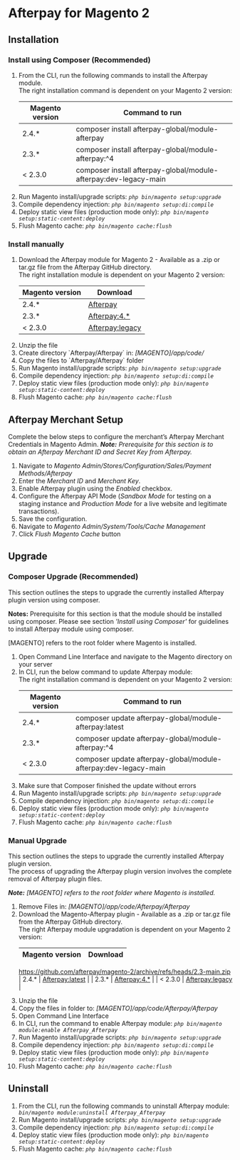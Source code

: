# Afterpay for Magento 2

## Installation

### Install using Composer (Recommended)
<ol>
<li> From the CLI, run the following commands to install the Afterpay module. 
<br/>The right installation command is dependent on your Magento 2 version:

| Magento version | Command to run                                              |
|-----------------|-------------------------------------------------------------|
| 2.4.*           | composer install afterpay-global/module-afterpay            |
| 2.3.*           | composer install afterpay-global/module-afterpay:^4         |
| < 2.3.0         | composer install afterpay-global/module-afterpay:dev-legacy-main |
</li>
<li> Run Magento install/upgrade scripts: <code><em>php bin/magento setup:upgrade</em></code> </li>
<li> Compile dependency injection: <code><em>php bin/magento setup:di:compile</em></code> </li>
<li> Deploy static view files (production mode only): <code><em>php bin/magento setup:static-content:deploy</em></code> </li>
<li> Flush Magento cache: <code><em>php bin/magento cache:flush</em></code></li>
</ol>

### Install manually
<ol>
	<li> Download the Afterpay module for Magento 2 - Available as a .zip or tar.gz file from the Afterpay GitHub directory. 
   <br/>The right installation module is dependent on your Magento 2 version:

| Magento version | Download                                          |
   |-----------------|--------------------------------------------------------|
| 2.4.*           | [Afterpay](https://github.com/afterpay/afterpay-magento-2/archive/refs/heads/main.zip) |
| 2.3.*           | [Afterpay:4.*](https://github.com/afterpay/afterpay-magento-2/archive/refs/heads/2.3-main.zip)  |
| < 2.3.0         | [Afterpay:legacy](https://github.com/afterpay/afterpay-magento-2/archive/refs/heads/legacy-main.zip) |
   </li>
<li> Unzip the file</li>
<li> Create directory `Afterpay/Afterpay` in: <em>[MAGENTO]/app/code/ </em> </li>
<li> Copy the files to `Afterpay/Afterpay` folder </li>
<li> Run Magento install/upgrade scripts: <code><em>php bin/magento setup:upgrade</em></code> </li>
<li> Compile dependency injection: <code><em>php bin/magento setup:di:compile</em></code> </li>
<li> Deploy static view files (production mode only): <code><em>php bin/magento setup:static-content:deploy</em></code> </li>
<li> Flush Magento cache: <code><em>php bin/magento cache:flush</em></code></li>
</ol>

## Afterpay Merchant Setup
Complete the below steps to configure the merchant’s Afterpay Merchant Credentials in Magento Admin.
<em><strong>Note:</strong> Prerequisite for this section is to obtain an Afterpay Merchant ID and Secret Key from Afterpay.</em>

<ol>
   <li> Navigate to <em>Magento Admin/Stores/Configuration/Sales/Payment Methods/Afterpay</em> </li>
	<li> Enter the <em>Merchant ID</em> and <em>Merchant Key</em>. </li>
	<li> Enable Afterpay plugin using the <em>Enabled</em> checkbox. </li>
	<li> Configure the Afterpay API Mode (<em>Sandbox Mode</em> for testing on a staging instance and <em>Production Mode</em> for a live website and legitimate transactions). </li>
	<li> Save the configuration. </li>
	<li> Navigate to <em>Magento Admin/System/Tools/Cache Management</em> </li>
    <li> Click <em>Flush Magento Cache</em> button</li>
</ol>

## Upgrade

### Composer Upgrade (Recommended)
<p> This section outlines the steps to upgrade the currently installed Afterpay plugin version using composer. </p>
<p> <strong>Notes:</strong> Prerequisite for this section is that the module should be installed using composer. Please see section <em>'Install using Composer'</em> for guidelines to install Afterpay module using composer.</p>
<p>[MAGENTO] refers to the root folder where Magento is installed. </p>

<ol>
	<li> Open Command Line Interface and navigate to the Magento directory on your server</li>
	<li> In CLI, run the below command to update Afterpay module:  
<br/>The right installation command is dependent on your Magento 2 version:

| Magento version | Command to run                                         |
|-----------------|--------------------------------------------------------|
| 2.4.*           | composer update afterpay-global/module-afterpay:latest |
| 2.3.*           | composer update afterpay-global/module-afterpay:^4 |
| < 2.3.0         | composer update afterpay-global/module-afterpay:dev-legacy-main |
 </li>
<li> Make sure that Composer finished the update without errors </li>
<li> Run Magento install/upgrade scripts: <code><em>php bin/magento setup:upgrade</em></code> </li>
<li> Compile dependency injection: <code><em>php bin/magento setup:di:compile</em></code> </li>
<li> Deploy static view files (production mode only): <code><em>php bin/magento setup:static-content:deploy</em></code> </li>
<li> Flush Magento cache: <code><em>php bin/magento cache:flush</em></code></li>
</ol>

### Manual Upgrade
<p>This section outlines the steps to upgrade the currently installed Afterpay plugin version.<br/>
The process of upgrading the Afterpay plugin version involves the complete removal of Afterpay plugin files. <br/>
</p>
<em><strong>Note:</strong>  [MAGENTO] refers to the root folder where Magento is installed. </em>

<ol>
	<li> Remove Files in: <em>[MAGENTO]/app/code/Afterpay/Afterpay</em></li>
	<li> Download the Magento-Afterpay plugin - Available as a .zip or tar.gz file from the Afterpay GitHub directory. 
 <br/>The right Afterpay module upgradation is dependent on your Magento 2 version:

| Magento version | Download                                          |
   |-----------------|--------------------------------------------------------|
https://github.com/afterpay/magento-2/archive/refs/heads/2.3-main.zip
| 2.4.*           | [Afterpay:latest](https://github.com/afterpay/afterpay-magento-2/archive/refs/heads/main.zip) |
| 2.3.*           | [Afterpay:4.*](https://github.com/afterpay/afterpay-magento-2/archive/refs/heads/2.3-main.zip)  |
| < 2.3.0         | [Afterpay:legacy](https://github.com/afterpay/afterpay-magento-2/archive/refs/heads/legacy-main.zip) |
   </li>
	<li> Unzip the file </li>
	<li> Copy the files in folder to:  <em>[MAGENTO]/app/code/Afterpay/Afterpay</em> </li>
	<li> Open Command Line Interface </li>
	<li> In CLI, run the command to enable Afterpay module: <code><em>php bin/magento module:enable Afterpay_Afterpay</em></code> </li>
	<li> Run Magento install/upgrade scripts: <code><em>php bin/magento setup:upgrade</em></code> </li>
   <li> Compile dependency injection: <code><em>php bin/magento setup:di:compile</em></code> </li>
   <li> Deploy static view files (production mode only): <code><em>php bin/magento setup:static-content:deploy</em></code> </li>
   <li> Flush Magento cache: <code><em>php bin/magento cache:flush</em></code></li>
</ol>

## Uninstall

<ol>
<li> From the CLI, run the following commands to uninstall Afterpay module: <code><em> bin/magento module:uninstall Afterpay_Afterpay</em></code>
</li>
<li> Run Magento install/upgrade scripts: <code><em>php bin/magento setup:upgrade</em></code> </li>
   <li> Compile dependency injection: <code><em>php bin/magento setup:di:compile</em></code> </li>
   <li> Deploy static view files (production mode only): <code><em>php bin/magento setup:static-content:deploy</em></code> </li>
   <li> Flush Magento cache: <code><em>php bin/magento cache:flush</em></code></li>
</ol>
